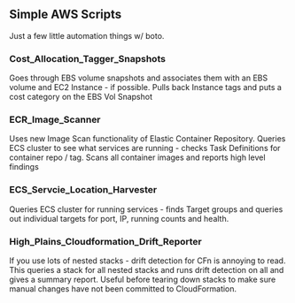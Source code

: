 ## Simple AWS Scripts

Just a few little automation things w/ boto.

### Cost_Allocation_Tagger_Snapshots

Goes through EBS volume snapshots and associates them with an EBS volume and EC2 Instance - if possible. Pulls back Instance tags and puts a cost category on the EBS Vol Snapshot

### ECR_Image_Scanner

Uses new Image Scan functionality of Elastic Container Repository. Queries ECS cluster to see what services are running - checks Task Definitions for container repo / tag. Scans all container images and reports high level findings

### ECS_Servcie_Location_Harvester

Queries ECS cluster for running services - finds Target groups and queries out individual targets for port, IP, running counts and health. 

### High_Plains_Cloudformation_Drift_Reporter

If you use lots of nested stacks - drift detection for CFn is annoying to read. This queries a stack for all nested stacks and runs drift detection on all and gives a summary report.  Useful before tearing down stacks to make sure manual changes have not been committed to CloudFormation.
